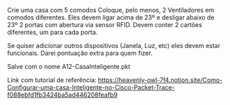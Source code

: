 Crie uma casa com 5 comodos
Coloque, pelo menos, 2 Ventiladores em comodos diferentes. Eles devem ligar acima de 23º e desligar abaixo de 23º
2 portas com abertura via sensor RFID. Devem conter 2 cartões diferentes, um para cada porta.

Se quiser adicionar outros dispositivos (Janela, Luz, etc) eles devem estar funcionais. Darei pontuação extra para quem fizer.

Salve com o nome A12-CasaInteligente.pkt

Link com tutorial de referência: 
https://heavenly-owl-7f4.notion.site/Como-Configurar-uma-casa-Inteligente-no-Cisco-Packet-Trace-f088ebfd1fb3424ba5ad446208feafb9
